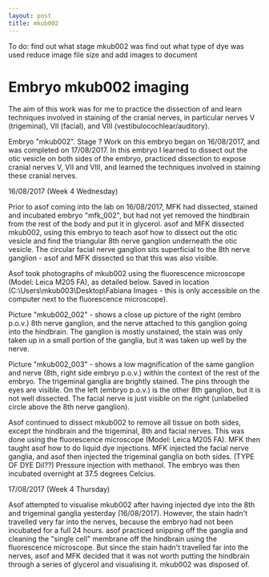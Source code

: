 ```yaml
---
layout: post
title: mkub002
---
```


To do:
find out what stage mkub002 was
find out what type of dye was used
reduce image file size and add images to document

# Embryo mkub002 imaging

The aim of this work was for me to practice the dissection of and learn techniques involved in staining of the cranial nerves, in particular nerves V (trigeminal), VII (facial), and VIII (vestibulocochlear/auditory).

Embryo "mkub002". Stage ? Work on this embryo began on 16/08/2017, and was completed on 17/08/2017. In this embryo I learned to dissect out the otic vesicle on both sides of the embryo, practiced dissection to expose cranial nerves V, VII and VIII, and learned the techniques involved in staining these cranial nerves.


16/08/2017 (Week 4 Wednesday)

Prior to asof coming into the lab on 16/08/2017, MFK had dissected, stained and incubated embryo "mfk_002", but had not yet removed the hindbrain from the rest of the body and put it in glycerol.
asof and MFK dissected mkub002, using this embryo to teach asof how to dissect out the otic vesicle and find the triangular 8th nerve ganglion underneath the otic vesicle. The circular facial nerve ganglion sits superficial to the 8th nerve ganglion - asof and MFK dissected so that this was also visible.

Asof took photographs of mkub002 using the fluorescence microscope (Model: Leica M205 FA), as detailed below. Saved in location (C:\Users\mkub003\Desktop\Fabiana Images - this is only accessible on the computer next to the fluorescence microscope).

Picture "mkub002_002" - shows a close up picture of the right (embro p.o.v.) 8th nerve ganglion, and the nerve attached to this ganglion going into the hindbrain. The ganglion is mostly unstained, the stain was only taken up in a small portion of the ganglia, but it was taken up well by the nerve.

Picture "mkub002_003" - shows a low magnification of the same ganglion and nerve (8th, right side embryo p.o.v.) within the context of the rest of the embryo. The trigeminal ganglia are brightly stained. The pins through the eyes are visible. On the left (embryo p.o.v.) is the other 8th ganglion, but it is not well dissected. The facial nerve is just visible on the right (unlabelled circle above the 8th nerve ganglion).

Asof continued to dissect mkub002 to remove all tissue on both sides, except the hindbrain and the trigeminal, 8th and facial nerves. This was done using the fluorescence microscope (Model: Leica M205 FA).
MFK then taught asof how to do liquid dye injections. MFK injected the facial nerve ganglia, and asof then injected the trigeminal ganglia on both sides. (TYPE OF DYE DiI??) Pressure injection with methanol. The embryo was then incubated overnight at 37.5 degrees Celcius.

17/08/2017 (Week 4 Thursday)

Asof attempted to visualise mkub002 after having injected dye into the 8th and trigeminal ganglia yesterday (16/08/2017). However, the stain hadn't travelled very far into the nerves, because the embryo had not been incubated for a full 24 hours. asof practiced snipping off the ganglia and cleaning the "single cell" membrane off the hindbrain using the fluorescence microscope. But since the stain hadn't travelled far into the nerves, asof and MFK decided that it was not worth putting the hindbrain through a series of glycerol and visualising it. mkub002 was disposed of.
